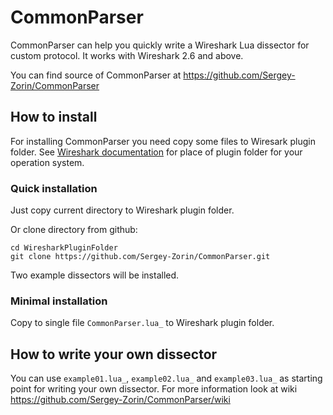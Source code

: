 # CommonParser

CommonParser can help you quickly write a Wireshark Lua dissector for custom protocol. It works with Wireshark 2.6 and above. 

You can find source of CommonParser at https://github.com/Sergey-Zorin/CommonParser

## How to install

For installing CommonParser you need copy some files to Wiresark plugin folder. See  [Wireshark documentation](https://www.wireshark.org/docs/wsug_html_chunked/ChPluginFolders.html) for place of plugin folder for your operation system.

### Quick installation

Just copy current directory to Wireshark plugin folder.

Or clone directory from github:

```
cd WiresharkPluginFolder
git clone https://github.com/Sergey-Zorin/CommonParser.git
```

Two example dissectors will be installed.

### Minimal installation

Copy to single file `CommonParser.lua_` to Wireshark plugin folder.

## How to write your own dissector

You can use `example01.lua_`, `example02.lua_` and `example03.lua_` as starting point for writing your own dissector. For more information look at wiki https://github.com/Sergey-Zorin/CommonParser/wiki

